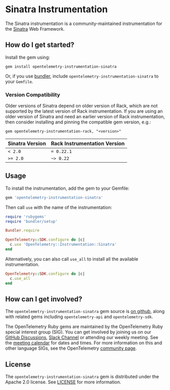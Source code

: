 # Sinatra Instrumentation

The Sinatra instrumentation is a community-maintained instrumentation for the [Sinatra][sinatra-home] Web Framework.

## How do I get started?

Install the gem using:

```console
gem install opentelemetry-instrumentation-sinatra
```

Or, if you use [bundler][bundler-home], include `opentelemetry-instrumentation-sinatra` to your `Gemfile`.

### Version Compatibility

Older versions of Sinatra depend on older version of Rack, which are not supported by the latest version of Rack instrumentation. If you are using an older version of Sinatra and need an earlier version of Rack instrumentation, then consider installing and pinning the compatible gem version, e.g.:

```console
gem opentelemetry-instrumentation-rack, "<version>"
```

| Sinatra Version | Rack Instrumentation Version |
| --------------- | ---------------------------- |
| `< 2.0`         | `= 0.22.1`                   |
| `>= 2.0`        | `~> 0.22`                    |

## Usage

To install the instrumentation, add the gem to your Gemfile:

```ruby
gem 'opentelemetry-instrumentation-sinatra'
```

Then call `use` with the name of the instrumentation:

```ruby
require 'rubygems'
require 'bundler/setup'

Bundler.require

OpenTelemetry::SDK.configure do |c|
  c.use 'OpenTelemetry::Instrumentation::Sinatra'
end
```

Alternatively, you can also call `use_all` to install all the available instrumentation.

```ruby
OpenTelemetry::SDK.configure do |c|
  c.use_all
end
```

## How can I get involved?

The `opentelemetry-instrumentation-sinatra` gem source is [on github][repo-github], along with related gems including `opentelemetry-api` and `opentelemetry-sdk`.

The OpenTelemetry Ruby gems are maintained by the OpenTelemetry Ruby special interest group (SIG). You can get involved by joining us on our [GitHub Discussions][discussions-url], [Slack Channel][slack-channel] or attending our weekly meeting. See the [meeting calendar][community-meetings] for dates and times. For more information on this and other language SIGs, see the OpenTelemetry [community page][ruby-sig].

## License

The `opentelemetry-instrumentation-sinatra` gem is distributed under the Apache 2.0 license. See [LICENSE][license-github] for more information.

[sinatra-home]: http://sinatrarb.com
[bundler-home]: https://bundler.io
[repo-github]: https://github.com/open-telemetry/opentelemetry-ruby
[license-github]: https://github.com/open-telemetry/opentelemetry-ruby-contrib/blob/main/LICENSE
[ruby-sig]: https://github.com/open-telemetry/community#ruby-sig
[community-meetings]: https://github.com/open-telemetry/community#community-meetings
[slack-channel]: https://cloud-native.slack.com/archives/C01NWKKMKMY
[discussions-url]: https://github.com/open-telemetry/opentelemetry-ruby/discussions
